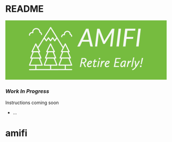 # README

![AMIFI: Retire Early](./amifi.jpg)
### *Work In Progress*

Instructions coming soon

* ...
# amifi
